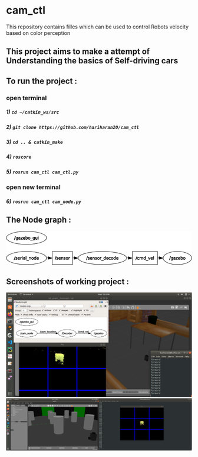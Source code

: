 # cam_ctl

This repository contains filles which can be used to control Robots velocity based on color perception
## This project aims to make a attempt of Understanding the basics of Self-driving cars

 
## To run the project :
### open terminal
##### 1) ```cd ~/catkin_ws/src ```
##### 2) ```git clone https://github.com/hariharan20/cam_ctl```
##### 3) ```cd .. & catkin_make ```
##### 4) ```roscore```
##### 5) ```rosrun cam_ctl cam_ctl.py ```
### open new terminal
##### 6) ```rosrun cam_ctl cam_node.py ```

## The Node graph :
![Image of Node graph](https://github.com/hariharan20/Hand_free_module/blob/main/src/images/rosgraph.png)

## Screenshots of working project :
![Screenshot](https://github.com/hariharan20/cam_ctl/blob/main/images/Screenshot%20from%202021-04-07%2020-39-28.png)
![](https://github.com/hariharan20/cam_ctl/blob/main/images/Screenshot%20from%202021-04-07%2021-48-54.png)
